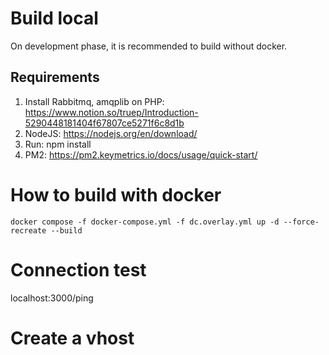 # Build local
On development phase, it is recommended to build without docker.
## Requirements
1. Install Rabbitmq, amqplib on PHP: https://www.notion.so/truep/Introduction-5290448181404f67807ce5271f6c8d1b
2. NodeJS: https://nodejs.org/en/download/
3. Run: npm install
4. PM2: https://pm2.keymetrics.io/docs/usage/quick-start/

# How to build with docker
```
docker compose -f docker-compose.yml -f dc.overlay.yml up -d --force-recreate --build
```

# Connection test
localhost:3000/ping

# Create a vhost
